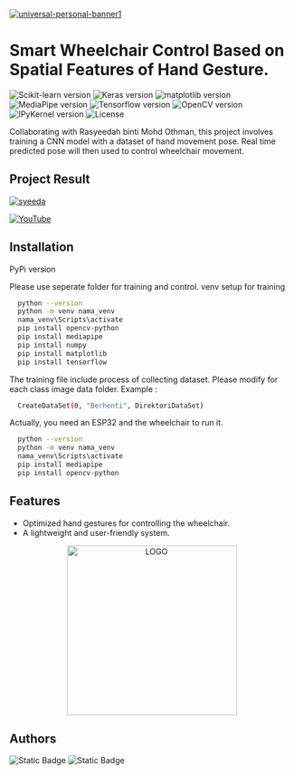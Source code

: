 [![universal-personal-banner1](fileagung2.png)](https://www.agungg.com/)

# Smart Wheelchair Control Based on Spatial Features of Hand Gesture.

![Scikit-learn version](https://img.shields.io/badge/scikitlearn-v1.5.1-black)
![Keras version](https://img.shields.io/badge/Keras-v3.5.0-darkblue)
![matplotlib version](https://img.shields.io/badge/matplotlib-v3.9.2-darkred)
![MediaPipe version](https://img.shields.io/badge/MediaPipe-v0.10.14-pink)
![Tensorflow version](https://img.shields.io/badge/Tensorflow-v2.10.1-orange)
![OpenCV version](https://img.shields.io/badge/OpenCV-v4.9.0.80-darkgreen)
![IPyKernel version](https://img.shields.io/badge/IPyKernel-v6.29.4-yellow)
![License](https://img.shields.io/badge/License-MIT-darkgray)

Collaborating with Rasyeedah binti Mohd Othman, this project involves training a CNN model with a dataset of hand movement pose. Real time predicted pose will then used to control wheelchair movement.

## Project Result

[![syeeda](https://github.com/user-attachments/assets/8471363c-1c57-4119-8833-e522a40c736b)](https://youtu.be/f_hjy_4UHfs)

[![YouTube](https://img.shields.io/badge/YouTube-black?style=flat-square&logo=youtube)](https://youtu.be/f_hjy_4UHfs)

## Installation

PyPi version

Please use seperate folder for training and control. venv setup for training

```bash
  python --version
  python -m venv nama_venv
  nama_venv\Scripts\activate
  pip install opencv-python
  pip install mediapipe
  pip install numpy
  pip install matplotlib
  pip install tensorflow
```
The training file include process of collecting dataset. Please modify for each class image data folder. Example :
```bash
  CreateDataSet(0, "Berhenti", DirektoriDataSet)
```
Actually, you need an ESP32 and the wheelchair to run it.

```bash
  python --version
  python -m venv nama_venv
  nama_venv\Scripts\activate
  pip install mediapipe
  pip install opencv-python
```
    
## Features

- Optimized hand gestures for controlling the wheelchair.
- A lightweight and user-friendly system.

<p align="center">
  <img src="https://github.com/user-attachments/assets/95a6c264-e6cd-4ea9-b378-208966d44ba6" alt="LOGO" width="300">
</p>


## Authors

<img alt="Static Badge" src="https://img.shields.io/badge/AgungHari-black?style=social&logo=github&link=https%3A%2F%2Fgithub.com%2FAgungHari">
<img alt="Static Badge" src="https://img.shields.io/badge/Rasyeeda-black?style=social&logo=linkedin&link=https%3A%2F%2Fmy.linkedin.com%2Fin%2Frasyeedah-mohd-othman">


